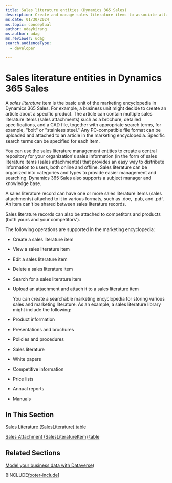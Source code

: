 ```yaml
---
title: Sales literature entities (Dynamics 365 Sales)
description: Create and manage sales literature items to associate attachments and articles to enrich an organization's sales information.
ms.date: 01/30/2024
ms.topic: conceptual
author: udaykirang
ms.author: udag
ms.reviewer: udag
search.audienceType: 
  - developer

---
```

# Sales literature entities in Dynamics 365 Sales

A *sales literature* item is the basic unit of the marketing encyclopedia in Dynamics 365 Sales. For example, a business unit might decide to create an article about a specific product. The article can contain multiple sales literature items (sales attachments) such as a brochure, detailed specifications, and a CAD file, together with appropriate search terms, for example, "bolt" or "stainless steel." Any PC-compatible file format can be uploaded and attached to an article in the marketing encyclopedia. Specific search terms can be specified for each item.  
  
 You can use the sales literature management entities to create a central repository for your organization's sales information (in the form of  sales literature items (sales attachments)) that provides an easy way to distribute information to users, both online and offline. Sales literature can be organized into categories and types to provide easier management and searching. Dynamics 365 Sales also supports a subject manager and knowledge base.  
  
 A sales literature record can have one or more sales literature items (sales attachments) attached to it in various formats, such as .doc, .pub, and .pdf. An item can't be shared between sales literature records.  
  
 Sales literature records can also be attached to competitors and products (both yours and your competitors').  
  
 The following operations are supported in the marketing encyclopedia:  
  
- Create a sales literature item  
- View a sales literature item  
- Edit a sales literature item  
- Delete a sales literature item  
- Search for a sales literature item  
- Upload an attachment and attach it to a sales literature item  
  
  You can create a searchable marketing encyclopedia for storing various sales and marketing literature. As an example, a sales literature library might include the following:  
  
- Product information  
- Presentations and brochures  
- Policies and procedures  
- Sales literature  
- White papers  
- Competitive information  
- Price lists  
- Annual reports  
- Manuals  
  
## In This Section  

 [Sales Literature (SalesLiterature) table](../../developer/reference/entities/salesliterature.md)  
  
 [Sales Attachment (SalesLiteratureItem) table](../../developer/reference/entities/salesliteratureitem.md)  
  
## Related Sections  

 [Model your business data with Dataverse](/power-apps/maker/data-platform/data-platform-intro))  


[!INCLUDE[footer-include](../../includes/footer-banner.md)]
